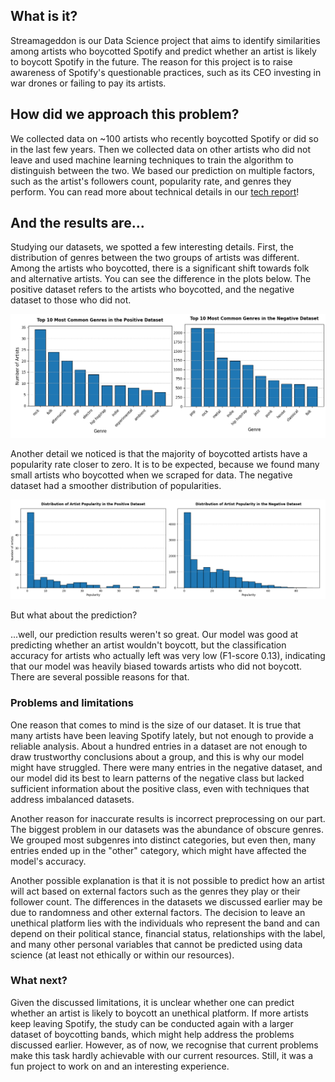 ## What is it?

Streamageddon is our Data Science project that aims to identify similarities among artists who boycotted Spotify and predict whether an artist is likely to boycott Spotify in the future. The reason for this project is to raise awareness of Spotify's questionable practices, such as its CEO investing in war drones or failing to pay its artists.

## How did we approach this problem?

We collected data on ~100 artists who recently boycotted Spotify or did so in the last few years. Then we collected data on other artists who did not leave and used machine learning techniques to train the algorithm to distinguish between the two. We based our prediction on multiple factors, such as the artist's followers count, popularity rate, and genres they perform. You can read more about technical details in our [tech report](/technical-report.pdf)!

## And the results are...

Studying our datasets, we spotted a few interesting details. First, the distribution of genres between the two groups of artists was different. Among the artists who boycotted, there is a significant shift towards folk and alternative artists. You can see the difference in the plots below. The positive dataset refers to the artists who boycotted, and the negative dataset to those who did not.

![Plot with distribution of genres in positive and negative datasets](img/genres.png)

Another detail we noticed is that the majority of boycotted artists have a popularity rate closer to zero. It is to be expected, because we found many small artists who boycotted when we scraped for data. The negative dataset had a smoother distribution of popularities.

![Plot with distribution of popularities in positive and negative datasets](img/popularity.png)

But what about the prediction?

...well, our prediction results weren't so great. Our model was good at predicting whether an artist wouldn't boycott, but the classification accuracy for artists who actually left was very low (F1-score 0.13), indicating that our model was heavily biased towards artists who did not boycott. There are several possible reasons for that.

### Problems and limitations

One reason that comes to mind is the size of our dataset. It is true that many artists have been leaving Spotify lately, but not enough to provide a reliable analysis. About a hundred entries in a dataset are not enough to draw trustworthy conclusions about a group, and this is why our model might have struggled. There were many entries in the negative dataset, and our model did its best to learn patterns of the negative class but lacked sufficient information about the positive class, even with techniques that address imbalanced datasets.

Another reason for inaccurate results is incorrect preprocessing on our part. The biggest problem in our datasets was the abundance of obscure genres. We grouped most subgenres into distinct categories, but even then, many entries ended up in the "other" category, which might have affected the model's accuracy.

Another possible explanation is that it is not possible to predict how an artist will act based on external factors such as the genres they play or their follower count. The differences in the datasets we discussed earlier may be due to randomness and other external factors. The decision to leave an unethical platform lies with the individuals who represent the band and can depend on their political stance, financial status, relationships with the label, and many other personal variables that cannot be predicted using data science (at least not ethically or within our resources).

### What next?

Given the discussed limitations, it is unclear whether one can predict whether an artist is likely to boycott an unethical platform. If more artists keep leaving Spotify, the study can be conducted again with a larger dataset of boycotting bands, which might help address the problems discussed earlier. However, as of now, we recognise that current problems make this task hardly achievable with our current resources. Still, it was a fun project to work on and an interesting experience.
